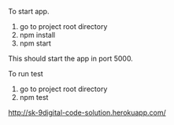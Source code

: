 To start app.
1) go to project root directory
2) npm install
3) npm start

This should start the app in port 5000.


To run test
1) go to project root directory
2) npm test


http://sk-9digital-code-solution.herokuapp.com/
